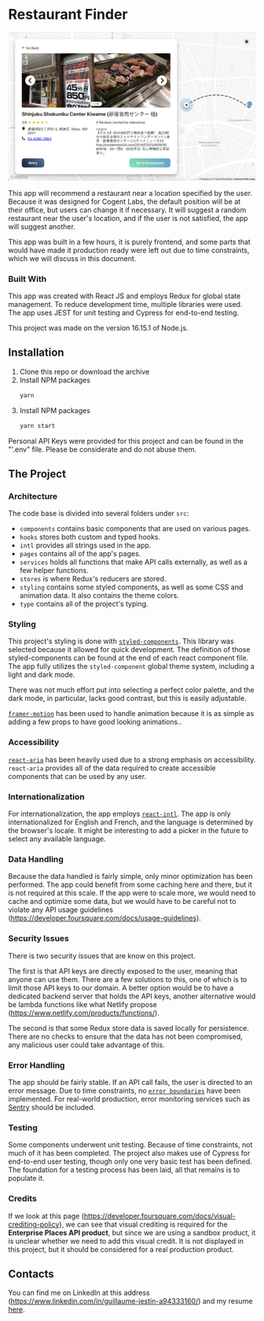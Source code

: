 # Restaurant Finder

![](images/app_screenshot1.png?raw=true)

This app will recommend a restaurant near a location specified by the user. Because it was designed for Cogent Labs, the default position will be at their office, but users can change it if necessary. It will suggest a random restaurant near the user's location, and if the user is not satisfied, the app will suggest another.

This app was built in a few hours, it is purely frontend, and some parts that would have made it production ready were left out due to time constraints, which we will discuss in this document.

### Built With

This app was created with React JS and employs Redux for global state management. To reduce development time, multiple libraries were used. The app uses JEST for unit testing and Cypress for end-to-end testing.

This project was made on the version 16.15.1 of Node.js.

## Installation

1. Clone this repo or download the archive
2. Install NPM packages
   ```sh
   yarn
   ```
3. Install NPM packages
   ```sh
   yarn start
   ```

Personal API Keys were provided for this project and can be found in the "'.env" file. Please be considerate and do not abuse them.

## The Project

### Architecture

The code base is divided into several folders under `src`:

- `components` contains basic components that are used on various pages.
- `hooks` stores both custom and typed hooks.
- `intl` provides all strings used in the app.
- `pages` contains all of the app's pages.
- `services` holds all functions that make API calls externally, as well as a few helper functions.
- `stores` is where Redux's reducers are stored.
- `styling` contains some styled components, as well as some CSS and animation data. It also contains the theme colors.
- `type` contains all of the project's typing.

### Styling

This project's styling is done with [`styled-components`](https://styled-components.com/). This library was selected because it allowed for quick development. The definition of those styled-components can be found at the end of each react component file. The app fully utilizes the `styled-component` global theme system, including a light and dark mode.

There was not much effort put into selecting a perfect color palette, and the dark mode, in particular, lacks good contrast, but this is easily adjustable.

[`framer-motion`](https://github.com/framer/motion) has been used to handle animation because it is as simple as adding a few props to have good looking animations..

### Accessibility

[`react-aria`](https://react-spectrum.adobe.com/react-aria/) has been heavily used due to a strong emphasis on accessibility. `react-aria` provides all of the data required to create accessible components that can be used by any user.

### Internationalization

For internationalization, the app employs [`react-intl`](https://formatjs.io/docs/getting-started/installation/). The app is only internationalized for English and French, and the language is determined by the browser's locale. It might be interesting to add a picker in the future to select any available language.

### Data Handling

Because the data handled is fairly simple, only minor optimization has been performed.
The app could benefit from some caching here and there, but it is not required at this scale.
If the app were to scale more, we would need to cache and optimize some data, but we would have to be careful not to violate any API usage guidelines (https://developer.foursquare.com/docs/usage-guidelines).

### Security Issues

There is two security issues that are know on this project.

The first is that API keys are directly exposed to the user, meaning that anyone can use them. There are a few solutions to this, one of which is to limit those API keys to our domain. A better option would be to have a dedicated backend server that holds the API keys, another alternative would be lambda functions like what Netlify propose (https://www.netlify.com/products/functions/).

The second is that some Redux store data is saved locally for persistence. There are no checks to ensure that the data has not been compromised, any malicious user could take advantage of this.

### Error Handling

The app should be fairly stable. If an API call fails, the user is directed to an error message.
Due to time constraints, no [`error boundaries`](https://reactjs.org/docs/error-boundaries.html) have been implemented.
For real-world production, error monitoring services such as [Sentry](https://sentry.io/welcome/) should be included.

### Testing

Some components underwent unit testing. Because of time constraints, not much of it has been completed. The project also makes use of Cypress for end-to-end user testing, though only one very basic test has been defined.
The foundation for a testing process has been laid, all that remains is to populate it.

### Credits

If we look at this page (https://developer.foursquare.com/docs/visual-crediting-policy), we can see that visual crediting is required for the **Enterprise Places API product**, but since we are using a sandbox product, it is unclear whether we need to add this visual credit. It is not displayed in this project, but it should be considered for a real production product.

## Contacts

You can find me on LinkedIn at this address (https://www.linkedin.com/in/guillaume-jestin-a94333160/) and my resume [here](https://www.docdroid.net/UGLy8Qt/guillaume-jestin-resume-pdf).
